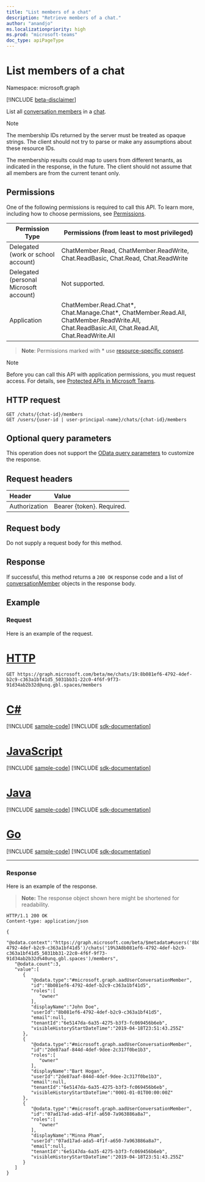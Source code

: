 ```yaml
---
title: "List members of a chat"
description: "Retrieve members of a chat."
author: "anandjo"
ms.localizationpriority: high
ms.prod: "microsoft-teams"
doc_type: apiPageType
---
```


# List members of a chat

Namespace: microsoft.graph

[!INCLUDE [beta-disclaimer](../../includes/beta-disclaimer.md)]

List all [conversation members](../resources/conversationmember.md) in a [chat](../resources/chat.md).

> [!NOTE]
> The membership IDs returned by the server must be treated as opaque strings. The client should not try to parse or make any assumptions about these resource IDs.
>
> The membership results could map to users from different tenants, as indicated in the response, in the future. The client should not assume that all members are from the current tenant only.

## Permissions

One of the following permissions is required to call this API. To learn more, including how to choose permissions, see [Permissions](/graph/permissions-reference).

|Permission Type|Permissions (from least to most privileged)|
|---------|-------------|
|Delegated (work or school account)| ChatMember.Read, ChatMember.ReadWrite, Chat.ReadBasic, Chat.Read, Chat.ReadWrite |
|Delegated (personal Microsoft account)|Not supported.|
|Application| ChatMember.Read.Chat*, Chat.Manage.Chat*, ChatMember.Read.All, ChatMember.ReadWrite.All, Chat.ReadBasic.All, Chat.Read.All, Chat.ReadWrite.All |

> **Note**: Permissions marked with * use [resource-specific consent](/microsoftteams/platform/graph-api/rsc/resource-specific-consent).

> [!NOTE]
> Before you can call this API with application permissions, you must request access. For details, see [Protected APIs in Microsoft Teams](/graph/teams-protected-apis).

## HTTP request
<!-- { "blockType": "ignored" } -->
```http
GET /chats/{chat-id}/members
GET /users/{user-id | user-principal-name}/chats/{chat-id}/members
```

## Optional query parameters

This operation does not support the [OData query parameters](/graph/query-parameters) to customize the response.

## Request headers

| Header       | Value |
|:---------------|:--------|
| Authorization  | Bearer {token}. Required.  |

## Request body

Do not supply a request body for this method.

## Response

If successful, this method returns a `200 OK` response code and a list of [conversationMember](../resources/conversationmember.md) objects in the response body.

## Example

### Request

Here is an example of the request.

# [HTTP](#tab/http)
<!-- {
  "blockType": "request",
  "name": "list_conversation_members"
}-->
```msgraph-interactive
GET https://graph.microsoft.com/beta/me/chats/19:8b081ef6-4792-4def-b2c9-c363a1bf41d5_5031bb31-22c0-4f6f-9f73-91d34ab2b32d@unq.gbl.spaces/members
```

# [C#](#tab/csharp)
[!INCLUDE [sample-code](../includes/snippets/csharp/list-conversation-members-csharp-snippets.md)]
[!INCLUDE [sdk-documentation](../includes/snippets/snippets-sdk-documentation-link.md)]

# [JavaScript](#tab/javascript)
[!INCLUDE [sample-code](../includes/snippets/javascript/list-conversation-members-javascript-snippets.md)]
[!INCLUDE [sdk-documentation](../includes/snippets/snippets-sdk-documentation-link.md)]

# [Java](#tab/java)
[!INCLUDE [sample-code](../includes/snippets/java/list-conversation-members-java-snippets.md)]
[!INCLUDE [sdk-documentation](../includes/snippets/snippets-sdk-documentation-link.md)]

# [Go](#tab/go)
[!INCLUDE [sample-code](../includes/snippets/go/list-conversation-members-go-snippets.md)]
[!INCLUDE [sdk-documentation](../includes/snippets/snippets-sdk-documentation-link.md)]

---


### Response

Here is an example of the response.

>**Note:** The response object shown here might be shortened for readability.
<!-- {
  "blockType": "response",
  "truncated": true,
  "@odata.type": "microsoft.graph.conversationMember"
} -->
```http
HTTP/1.1 200 OK
Content-type: application/json

{
   "@odata.context":"https://graph.microsoft.com/beta/$metadata#users('8b081ef6-4792-4def-b2c9-c363a1bf41d5')/chats('19%3A8b081ef6-4792-4def-b2c9-c363a1bf41d5_5031bb31-22c0-4f6f-9f73-91d34ab2b32d%40unq.gbl.spaces')/members",
   "@odata.count":3,
   "value":[
      {
         "@odata.type":"#microsoft.graph.aadUserConversationMember",
         "id":"8b081ef6-4792-4def-b2c9-c363a1bf41d5",
         "roles":[
            "owner"
         ],
         "displayName":"John Doe",
         "userId":"8b081ef6-4792-4def-b2c9-c363a1bf41d5",
         "email":null,
         "tenantId":"6e5147da-6a35-4275-b3f3-fc069456b6eb",
         "visibleHistoryStartDateTime":"2019-04-18T23:51:43.255Z"
      },
      {
         "@odata.type":"#microsoft.graph.aadUserConversationMember",
         "id":"2de87aaf-844d-4def-9dee-2c317f0be1b3",
         "roles":[
            "owner"
         ],
         "displayName":"Bart Hogan",
         "userId":"2de87aaf-844d-4def-9dee-2c317f0be1b3",
         "email":null,
         "tenantId":"6e5147da-6a35-4275-b3f3-fc069456b6eb",
         "visibleHistoryStartDateTime":"0001-01-01T00:00:00Z"
      },
      {
         "@odata.type":"#microsoft.graph.aadUserConversationMember",
         "id":"07ad17ad-ada5-4f1f-a650-7a963886a8a7",
         "roles":[
            "owner"
         ],
         "displayName":"Minna Pham",
         "userId":"07ad17ad-ada5-4f1f-a650-7a963886a8a7",
         "email":null,
         "tenantId":"6e5147da-6a35-4275-b3f3-fc069456b6eb",
         "visibleHistoryStartDateTime":"2019-04-18T23:51:43.255Z"
      }
   ]
}
```

<!-- uuid: 8fcb5dbc-d5aa-4681-8e31-b001d5168d79
2015-10-25 14:57:30 UTC -->
<!--
{
  "type": "#page.annotation",
  "description": "conversation: member list",
  "keywords": "",
  "section": "documentation",
  "tocPath": "",
  "suppressions": [
  ]
}
-->
